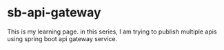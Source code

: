 # sb-api-gateway
This is my learning page. in this series, I am trying to publish multiple apis using spring boot api gateway service.
